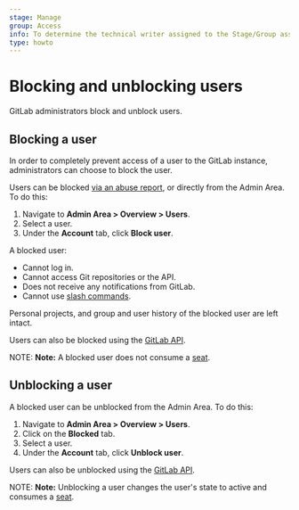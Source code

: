 ```yaml
---
stage: Manage
group: Access
info: To determine the technical writer assigned to the Stage/Group associated with this page, see https://about.gitlab.com/handbook/engineering/ux/technical-writing/#assignments
type: howto
---
```


# Blocking and unblocking users

GitLab administrators block and unblock users.

## Blocking a user

In order to completely prevent access of a user to the GitLab instance, administrators can choose to
block the user.

Users can be blocked [via an abuse report](abuse_reports.md#blocking-users),
or directly from the Admin Area. To do this:

1. Navigate to  **Admin Area > Overview > Users**.
1. Select a user.
1. Under the **Account** tab, click **Block user**.

A blocked user:

- Cannot log in.
- Cannot access Git repositories or the API.
- Does not receive any notifications from GitLab.
- Cannot use [slash commands](../../integration/slash_commands.md).

Personal projects, and group and user history of the blocked user are left intact.

Users can also be blocked using the [GitLab API](../../api/users.md#block-user).

NOTE: **Note:**
A blocked user does not consume a [seat](../../subscriptions/self_managed/index.md#billable-users).

## Unblocking a user

A blocked user can be unblocked from the Admin Area. To do this:

1. Navigate to  **Admin Area > Overview > Users**.
1. Click on the **Blocked** tab.
1. Select a user.
1. Under the **Account** tab, click **Unblock user**.

Users can also be unblocked using the [GitLab API](../../api/users.md#unblock-user).

NOTE: **Note:**
Unblocking a user changes the user's state to active and consumes a
[seat](../../subscriptions/self_managed/index.md#billable-users).
